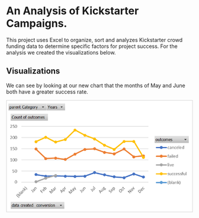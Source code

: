 # An Analysis of Kickstarter Campaigns.
This project uses Excel to organize, sort and analyzes Kickstarter crowd funding data to determine specific factors for project success. For the analysis we created the visualizations below.

## Visualizations 
We can see by looking at our new chart that the months of May and June both have a greater success rate.

![Outcomes Based on Launch Date](/Resources/Outcomes%20Based%20on%20Launch%20Date.png)

